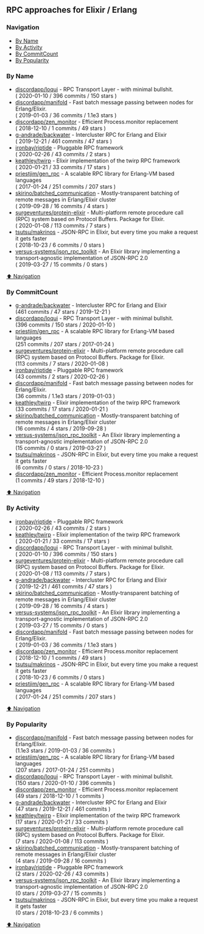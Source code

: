 ## RPC approaches for Elixir / Erlang

### Navigation

- [By Name](#by-name)
- [By Activity](#by-activity)
- [By CommitCount](#by-commitcount)
- [By Popularity](#by-popularity)

### By Name
<!-- PROJECTS_LIST -->
- [discordapp/loqui](https://github.com/discordapp/loqui) - RPC Transport Layer - with minimal bullshit. <br/> ( 2020-01-10 / 396 commits / 150 stars )
- [discordapp/manifold](https://github.com/discordapp/manifold) - Fast batch message passing between nodes for Erlang/Elixir. <br/> ( 2019-01-03 / 36 commits / 1.1e3 stars )
- [discordapp/zen_monitor](https://github.com/discordapp/zen_monitor) - Efficient Process.monitor replacement <br/> ( 2018-12-10 / 1 commits / 49 stars )
- [g-andrade/backwater](https://github.com/g-andrade/backwater) - Intercluster RPC for Erlang and Elixir <br/> ( 2019-12-21 / 461 commits / 47 stars )
- [ironbay/riptide](https://github.com/ironbay/riptide) - Pluggable RPC framework <br/> ( 2020-02-26 / 43 commits / 2 stars )
- [keathley/twirp](https://github.com/keathley/twirp) - Elixir implementation of the twirp RPC framework <br/> ( 2020-01-21 / 33 commits / 17 stars )
- [priestjim/gen_rpc](https://github.com/priestjim/gen_rpc) - A scalable RPC library for Erlang-VM based languages <br/> ( 2017-01-24 / 251 commits / 207 stars )
- [skirino/batched_communication](https://github.com/skirino/batched_communication) - Mostly-transparent batching of remote messages in Erlang/Elixir cluster <br/> ( 2019-09-28 / 16 commits / 4 stars )
- [surgeventures/protein-elixir](https://github.com/surgeventures/protein-elixir) - Multi-platform remote procedure call (RPC) system based on Protocol Buffers. Package for Elixir. <br/> ( 2020-01-08 / 113 commits / 7 stars )
- [tsutsu/makrinos](https://github.com/tsutsu/makrinos) - JSON-RPC in Elixir, but every time you make a request it gets faster <br/> ( 2018-10-23 / 6 commits / 0 stars )
- [versus-systems/json_rpc_toolkit](https://github.com/versus-systems/json_rpc_toolkit) - An Elixir library implementing a transport-agnostic implementation of JSON-RPC 2.0 <br/> ( 2019-03-27 / 15 commits / 0 stars )
<!-- /PROJECTS_LIST -->

[⬆ Navigation](#navigation)

### By CommitCount
<!-- COMMITCOUNT_LIST -->
- [g-andrade/backwater](https://github.com/g-andrade/backwater) - Intercluster RPC for Erlang and Elixir <br/> (461 commits / 47 stars / 2019-12-21 )
- [discordapp/loqui](https://github.com/discordapp/loqui) - RPC Transport Layer - with minimal bullshit. <br/> (396 commits / 150 stars / 2020-01-10 )
- [priestjim/gen_rpc](https://github.com/priestjim/gen_rpc) - A scalable RPC library for Erlang-VM based languages <br/> (251 commits / 207 stars / 2017-01-24 )
- [surgeventures/protein-elixir](https://github.com/surgeventures/protein-elixir) - Multi-platform remote procedure call (RPC) system based on Protocol Buffers. Package for Elixir. <br/> (113 commits / 7 stars / 2020-01-08 )
- [ironbay/riptide](https://github.com/ironbay/riptide) - Pluggable RPC framework <br/> (43 commits / 2 stars / 2020-02-26 )
- [discordapp/manifold](https://github.com/discordapp/manifold) - Fast batch message passing between nodes for Erlang/Elixir. <br/> (36 commits / 1.1e3 stars / 2019-01-03 )
- [keathley/twirp](https://github.com/keathley/twirp) - Elixir implementation of the twirp RPC framework <br/> (33 commits / 17 stars / 2020-01-21 )
- [skirino/batched_communication](https://github.com/skirino/batched_communication) - Mostly-transparent batching of remote messages in Erlang/Elixir cluster <br/> (16 commits / 4 stars / 2019-09-28 )
- [versus-systems/json_rpc_toolkit](https://github.com/versus-systems/json_rpc_toolkit) - An Elixir library implementing a transport-agnostic implementation of JSON-RPC 2.0 <br/> (15 commits / 0 stars / 2019-03-27 )
- [tsutsu/makrinos](https://github.com/tsutsu/makrinos) - JSON-RPC in Elixir, but every time you make a request it gets faster <br/> (6 commits / 0 stars / 2018-10-23 )
- [discordapp/zen_monitor](https://github.com/discordapp/zen_monitor) - Efficient Process.monitor replacement <br/> (1 commits / 49 stars / 2018-12-10 )
<!-- /COMMITCOUNT_LIST -->
[⬆ Navigation](#navigation)

### By Activity
<!-- ACTIVITY_LIST -->
- [ironbay/riptide](https://github.com/ironbay/riptide) - Pluggable RPC framework <br/> ( 2020-02-26 / 43 commits / 2 stars )
- [keathley/twirp](https://github.com/keathley/twirp) - Elixir implementation of the twirp RPC framework <br/> ( 2020-01-21 / 33 commits / 17 stars )
- [discordapp/loqui](https://github.com/discordapp/loqui) - RPC Transport Layer - with minimal bullshit. <br/> ( 2020-01-10 / 396 commits / 150 stars )
- [surgeventures/protein-elixir](https://github.com/surgeventures/protein-elixir) - Multi-platform remote procedure call (RPC) system based on Protocol Buffers. Package for Elixir. <br/> ( 2020-01-08 / 113 commits / 7 stars )
- [g-andrade/backwater](https://github.com/g-andrade/backwater) - Intercluster RPC for Erlang and Elixir <br/> ( 2019-12-21 / 461 commits / 47 stars )
- [skirino/batched_communication](https://github.com/skirino/batched_communication) - Mostly-transparent batching of remote messages in Erlang/Elixir cluster <br/> ( 2019-09-28 / 16 commits / 4 stars )
- [versus-systems/json_rpc_toolkit](https://github.com/versus-systems/json_rpc_toolkit) - An Elixir library implementing a transport-agnostic implementation of JSON-RPC 2.0 <br/> ( 2019-03-27 / 15 commits / 0 stars )
- [discordapp/manifold](https://github.com/discordapp/manifold) - Fast batch message passing between nodes for Erlang/Elixir. <br/> ( 2019-01-03 / 36 commits / 1.1e3 stars )
- [discordapp/zen_monitor](https://github.com/discordapp/zen_monitor) - Efficient Process.monitor replacement <br/> ( 2018-12-10 / 1 commits / 49 stars )
- [tsutsu/makrinos](https://github.com/tsutsu/makrinos) - JSON-RPC in Elixir, but every time you make a request it gets faster <br/> ( 2018-10-23 / 6 commits / 0 stars )
- [priestjim/gen_rpc](https://github.com/priestjim/gen_rpc) - A scalable RPC library for Erlang-VM based languages <br/> ( 2017-01-24 / 251 commits / 207 stars )
<!-- /ACTIVITY_LIST -->

[⬆ Navigation](#navigation)

### By Popularity
<!-- POPULARITY_LIST -->
- [discordapp/manifold](https://github.com/discordapp/manifold) - Fast batch message passing between nodes for Erlang/Elixir. <br/> (1.1e3 stars / 2019-01-03 / 36 commits )
- [priestjim/gen_rpc](https://github.com/priestjim/gen_rpc) - A scalable RPC library for Erlang-VM based languages <br/> (207 stars / 2017-01-24 / 251 commits )
- [discordapp/loqui](https://github.com/discordapp/loqui) - RPC Transport Layer - with minimal bullshit. <br/> (150 stars / 2020-01-10 / 396 commits )
- [discordapp/zen_monitor](https://github.com/discordapp/zen_monitor) - Efficient Process.monitor replacement <br/> (49 stars / 2018-12-10 / 1 commits )
- [g-andrade/backwater](https://github.com/g-andrade/backwater) - Intercluster RPC for Erlang and Elixir <br/> (47 stars / 2019-12-21 / 461 commits )
- [keathley/twirp](https://github.com/keathley/twirp) - Elixir implementation of the twirp RPC framework <br/> (17 stars / 2020-01-21 / 33 commits )
- [surgeventures/protein-elixir](https://github.com/surgeventures/protein-elixir) - Multi-platform remote procedure call (RPC) system based on Protocol Buffers. Package for Elixir. <br/> (7 stars / 2020-01-08 / 113 commits )
- [skirino/batched_communication](https://github.com/skirino/batched_communication) - Mostly-transparent batching of remote messages in Erlang/Elixir cluster <br/> (4 stars / 2019-09-28 / 16 commits )
- [ironbay/riptide](https://github.com/ironbay/riptide) - Pluggable RPC framework <br/> (2 stars / 2020-02-26 / 43 commits )
- [versus-systems/json_rpc_toolkit](https://github.com/versus-systems/json_rpc_toolkit) - An Elixir library implementing a transport-agnostic implementation of JSON-RPC 2.0 <br/> (0 stars / 2019-03-27 / 15 commits )
- [tsutsu/makrinos](https://github.com/tsutsu/makrinos) - JSON-RPC in Elixir, but every time you make a request it gets faster <br/> (0 stars / 2018-10-23 / 6 commits )
<!-- /POPULARITY_LIST -->

[⬆ Navigation](#navigation)
